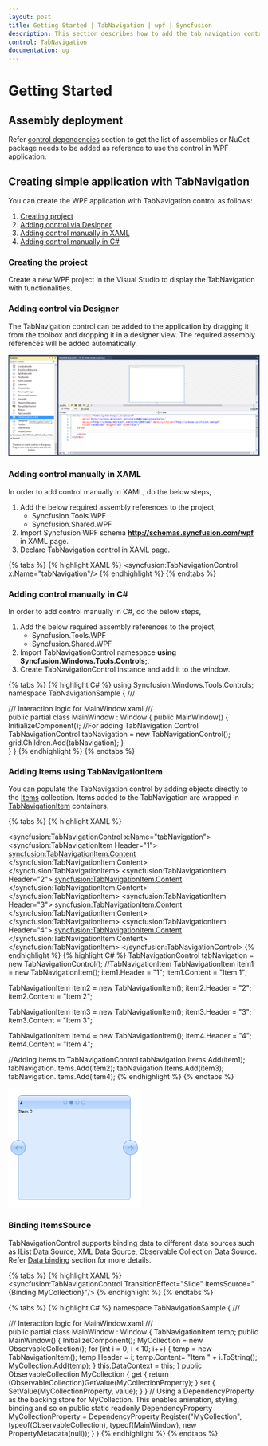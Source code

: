 ```yaml
---
layout: post
title: Getting Started | TabNavigation | wpf | Syncfusion
description: This section describes how to add the tab navigation control into application.
control: TabNavigation
documentation: ug
---
```


# Getting Started

## Assembly deployment

Refer [control dependencies](https://help.syncfusion.com/wpf/control-dependencies#tabnavigation) section to get the list of assemblies or NuGet package needs to be added as reference to use the control in WPF application.

## Creating simple application with TabNavigation

You can create the WPF application with TabNavigation control as follows:

1. [Creating project](#creating-the-project)
2. [Adding control via Designer](#adding-control-via-designer)
3. [Adding control manually in XAML](#adding-control-manually-in-xaml)
4. [Adding control manually in C#](#adding-control-manually-in-c)

###  Creating the project

Create a new WPF project in the Visual Studio to display the TabNavigation with functionalities.

### Adding control via Designer

The TabNavigation control can be added to the application by dragging it from the toolbox and dropping it in a designer view. The required assembly references will be added automatically.

![wpf tab navigation control structure](Getting-Started_images/wpf-tabnavigation-control-added-by-designer.png)

### Adding control manually in XAML

In order to add control manually in XAML, do the below steps,

1. Add the below required assembly references to the project,
	* Syncfusion.Tools.WPF 
	* Syncfusion.Shared.WPF 
2. Import Syncfusion WPF schema **http://schemas.syncfusion.com/wpf** in XAML page.
3. Declare TabNavigation control in XAML page.

{% tabs %}
{% highlight XAML %}
<Window xmlns="http://schemas.microsoft.com/winfx/2006/xaml/presentation"
        xmlns:x="http://schemas.microsoft.com/winfx/2006/xaml"
        xmlns:syncfusion="http://schemas.syncfusion.com/wpf" 
        x:Class="WpfApplication1.MainWindow"
        Title="MainWindow" Height="350" Width="525">
    <Grid>
        <!-- TabNavigation Control -->
        <syncfusion:TabNavigationControl x:Name="tabNavigation"/>
    </Grid>
</Window>
{% endhighlight %}
{% endtabs %}

### Adding control manually in C\#

In order to add control manually in C#, do the below steps,

1. Add the below required assembly references to the project,
	* Syncfusion.Tools.WPF 
	* Syncfusion.Shared.WPF 
2. Import TabNavigationControl namespace **using Syncfusion.Windows.Tools.Controls;**.
3. Create TabNavigationControl instance and add it to the window.

{% tabs %}
{% highlight C# %}
using Syncfusion.Windows.Tools.Controls;
namespace TabNavigationSample
{
    /// <summary>
    /// Interaction logic for MainWindow.xaml
    /// </summary>
    public partial class MainWindow : Window
    {
        public MainWindow()
        {
            InitializeComponent();
			//For adding TabNavigation Control
			TabNavigationControl tabNavigation = new TabNavigationControl();
			grid.Children.Add(tabNavigation);
        }       
    }
}
{% endhighlight %}
{% endtabs %}

### Adding Items using TabNavigationItem

You can populate the TabNavigation control by adding objects directly to the [Items](https://docs.microsoft.com/en-us/dotnet/api/system.windows.controls.itemscontrol.items?view=netframework-4.7.2) collection. Items added to the TabNavigation are wrapped in [TabNavigationItem](https://help.syncfusion.com/cr/wpf/Syncfusion.Tools.Wpf~Syncfusion.Windows.Tools.Controls.TabNavigationItem.html) containers.

{% tabs %}
{% highlight XAML %}
<!-- TabNavigationControl -->
<syncfusion:TabNavigationControl x:Name="tabNavigation">
    <!-- TabNavigationItem 1 -->
	<syncfusion:TabNavigationItem Header="1">
		<syncfusion:TabNavigationItem.Content>
			<Grid>
				<TextBlock Text="Item 1"/>
			</Grid>
		</syncfusion:TabNavigationItem.Content>
	</syncfusion:TabNavigationItem>
    <!-- TabNavigationItem 2 -->
	<syncfusion:TabNavigationItem Header="2">
		<syncfusion:TabNavigationItem.Content>
			<Grid>
				<TextBlock Text="Item 2"/>
			</Grid>
		</syncfusion:TabNavigationItem.Content>
	</syncfusion:TabNavigationItem>
	<!-- TabNavigationItem 3 -->
	<syncfusion:TabNavigationItem Header="3">
	    <syncfusion:TabNavigationItem.Content>
			<Grid>
				<TextBlock Text="Item 3"/>
			</Grid>
		</syncfusion:TabNavigationItem.Content>
	</syncfusion:TabNavigationItem>
	<!-- TabNavigationItem 4 -->
	<syncfusion:TabNavigationItem Header="4">
		<syncfusion:TabNavigationItem.Content>
			<Grid>
				<TextBlock Text="Item 4"/>
			</Grid>
		</syncfusion:TabNavigationItem.Content>
	</syncfusion:TabNavigationItem>
</syncfusion:TabNavigationControl>
{% endhighlight %}
{% highlight C# %}
TabNavigationControl tabNavigation = new TabNavigationControl();
//TabNavigationItem
TabNavigationItem item1 = new TabNavigationItem();
item1.Header = "1";
item1.Content = "Item 1";

TabNavigationItem item2 = new TabNavigationItem();
item2.Header = "2";
item2.Content = "Item 2";

TabNavigationItem item3 = new TabNavigationItem();
item3.Header = "3";
item3.Content = "Item 3";

TabNavigationItem item4 = new TabNavigationItem();
item4.Header = "4";
item4.Content = "Item 4";

//Adding items to TabNavigationControl
tabNavigation.Items.Add(item1);
tabNavigation.Items.Add(item2);
tabNavigation.Items.Add(item3);
tabNavigation.Items.Add(item4);
{% endhighlight %}
{% endtabs %}

![wpf tabnavigation control supports data binding](Getting-Started_images/wpf-tabnavigation-items-added.png)

### Binding ItemsSource

TabNavigationControl supports binding data to different data sources such as IList Data Source, XML Data Source, Observable Collection Data Source. Refer [Data binding](https://help.syncfusion.com/wpf/tabnavigation/data-binding) section for more details.

{% tabs %}
{% highlight XAML %}
<syncfusion:TabNavigationControl TransitionEffect="Slide" ItemsSource="{Binding MyCollection}"/>
{% endhighlight %}
{% endtabs %}

{% tabs %}
{% highlight C# %}
namespace TabNavigationSample
{
    /// <summary>
    /// Interaction logic for MainWindow.xaml
    /// </summary>
    public partial class MainWindow : Window
    { 
		TabNavigationItem temp;
        public MainWindow()
        {
            InitializeComponent();
			MyCollection = new ObservableCollection<TabNavigationItem>();
			for (int i = 0; i < 10; i++)
			{
				temp = new TabNavigationItem();
				temp.Header = i;
				temp.Content= "Item " + i.ToString();
				MyCollection.Add(temp);
			}
			this.DataContext = this;
		}
		public ObservableCollection<TabNavigationItem> MyCollection 
		{
			get { return (ObservableCollection<TabNavigationItem>)GetValue(MyCollectionProperty); }
			set { SetValue(MyCollectionProperty, value); }
	    }
		// Using a DependencyProperty as the backing store for MyCollection.  This enables animation, styling, binding and so on
		public static readonly DependencyProperty MyCollectionProperty = DependencyProperty.Register("MyCollection", typeof(ObservableCollection<TabNavigationItem>), typeof(MainWindow), new PropertyMetadata(null));
	}
}
{% endhighlight %}
{% endtabs %}

